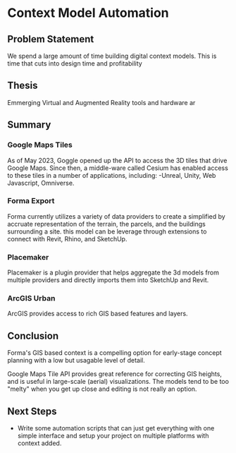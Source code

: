 # Context Model Automation

## Problem Statement
We spend a large amount of time building digital context models. This is time that cuts into design time and profitability

## Thesis
Emmerging Virtual and Augmented Reality tools and hardware ar

## Summary

### Google Maps Tiles
As of May 2023, Goggle opened up the API to access the 3D tiles that drive Google Maps. Since then, a middle-ware called Cesium has enabled access to these tiles in a number of applications, including: -Unreal, Unity, Web Javascript, Omniverse.

### Forma Export
Forma currently utilizes a variety of data providers to create a simplified by accruate representation of the terrain, the parcels, and the buildings surrounding a site. this model can be leverage through extensions to connect with Revit, Rhino, and SketchUp.

### Placemaker
Placemaker is a plugin provider that helps aggregate the 3d models from multiple providers and directly imports them into SketchUp and Revit.

### ArcGIS Urban
ArcGIS provides access to rich GIS based features and layers.

## Conclusion

Forma's GIS based context is a compelling option for early-stage concept planning with a low but usagable level of detail.

Google Maps Tile API provides great reference for correcting GIS heights, and is useful in large-scale (aerial) visualizations. The models tend to be too "melty" when you get up close and editing is not really an option.

## Next Steps
- Write some automation scripts that can just get everything with one simple interface and setup your project on multiple platforms with context added.